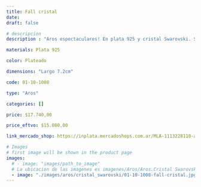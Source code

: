 ```yaml
---
title: Fall cristal
date: 
draft: false

# descripcion
description : "Aros espectaculares! En plata 925 y cristal Swarovski. Simplemente bellísimos."

materials: Plata 925

color: Plateado

dimensions: "Largo 7.2cm"

code: 01-10-1008

type: "Aros"

categories: []

price: $17.740,00

price_eftvo: $15.080,00

link_mercado_shop: https://inplata.mercadoshops.com.ar/MLA-1113228110-aros-colgantes-plata-y-cristal---fall-cristal-_JM

# Images
# first image will be shown in the product page
images:
  # - image: "images/path_to_image"
  # La ubicacion de las imagenes es imagenes/Aros/Aros.Cristal Swarovski/01-10-1008-fall-cristal
  - image: "./images/aros/cristal_swarovski/01-10-1008-fall-cristal.jpg"
---
```

